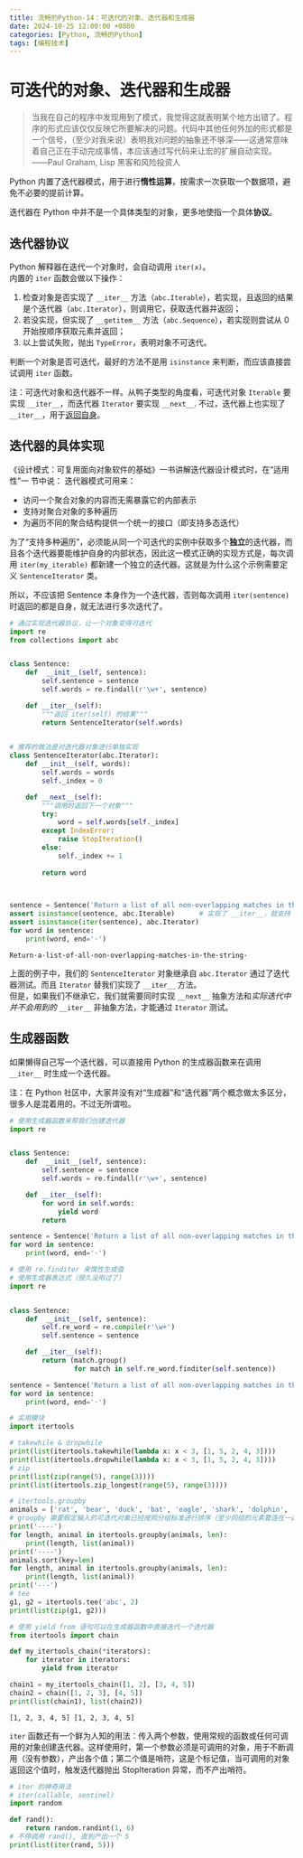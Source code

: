 ```yaml
---
title: 流畅的Python-14：可迭代的对象、迭代器和生成器
date: 2024-10-25 12:00:00 +0800
categories: [Python, 流畅的Python]
tags: [编程技术]
---
```

# 可迭代的对象、迭代器和生成器

> 当我在自己的程序中发现用到了模式，我觉得这就表明某个地方出错了。程序的形式应该仅仅反映它所要解决的问题。代码中其他任何外加的形式都是一个信号，（至少对我来说）表明我对问题的抽象还不够深——这通常意味着自己正在手动完成事情，本应该通过写代码来让宏的扩展自动实现。
> ——Paul Graham, Lisp 黑客和风险投资人

Python 内置了迭代器模式，用于进行**惰性运算**，按需求一次获取一个数据项，避免不必要的提前计算。

迭代器在 Python 中并不是一个具体类型的对象，更多地使指一个具体**协议**。

## 迭代器协议
Python 解释器在迭代一个对象时，会自动调用 `iter(x)`。  
内置的 `iter` 函数会做以下操作：
1. 检查对象是否实现了 `__iter__` 方法（`abc.Iterable`），若实现，且返回的结果是个迭代器（`abc.Iterator`），则调用它，获取迭代器并返回；
2. 若没实现，但实现了 `__getitem__` 方法（`abc.Sequence`），若实现则尝试从 0 开始按顺序获取元素并返回；
3. 以上尝试失败，抛出 `TypeError`，表明对象不可迭代。

判断一个对象是否可迭代，最好的方法不是用 `isinstance` 来判断，而应该直接尝试调用 `iter` 函数。

注：可迭代对象和迭代器不一样。从鸭子类型的角度看，可迭代对象 `Iterable` 要实现 `__iter__`，而迭代器 `Iterator` 要实现 `__next__`. 不过，迭代器上也实现了 `__iter__`，用于[返回自身](https://github.com/python/cpython/blob/3.7/Lib/_collections_abc.py#L268)。

## 迭代器的具体实现
《设计模式：可复用面向对象软件的基础》一书讲解迭代器设计模式时，在“适用性”一 节中说：
迭代器模式可用来：
* 访问一个聚合对象的内容而无需暴露它的内部表示
* 支持对聚合对象的多种遍历
* 为遍历不同的聚合结构提供一个统一的接口（即支持多态迭代）

为了“支持多种遍历”，必须能从同一个可迭代的实例中获取多个**独立**的迭代器，而且各个迭代器要能维护自身的内部状态，因此这一模式正确的实现方式是，每次调用 `iter(my_iterable)` 都新建一个独立的迭代器。这就是为什么这个示例需要定义 `SentenceIterator` 类。

所以，不应该把 Sentence 本身作为一个迭代器，否则每次调用 `iter(sentence)` 时返回的都是自身，就无法进行多次迭代了。


```python
# 通过实现迭代器协议，让一个对象变得可迭代
import re
from collections import abc


class Sentence:
    def  __init__(self, sentence):
        self.sentence = sentence
        self.words = re.findall(r'\w+', sentence)

    def __iter__(self):
        """返回 iter(self) 的结果"""
        return SentenceIterator(self.words)
        

# 推荐的做法是对迭代器对象进行单独实现
class SentenceIterator(abc.Iterator):
    def __init__(self, words):
        self.words = words
        self._index = 0

    def __next__(self):
        """调用时返回下一个对象"""
        try:
            word = self.words[self._index]
        except IndexError:
            raise StopIteration()
        else:
            self._index += 1
        
        return word


    
sentence = Sentence('Return a list of all non-overlapping matches in the string.')
assert isinstance(sentence, abc.Iterable)      # 实现了 __iter__，就支持 Iterable 协议
assert isinstance(iter(sentence), abc.Iterator)
for word in sentence:
    print(word, end='·')
```

    Return·a·list·of·all·non·overlapping·matches·in·the·string·

上面的例子中，我们的 `SentenceIterator` 对象继承自 `abc.Iterator` 通过了迭代器测试。而且 `Iterator` 替我们实现了 `__iter__` 方法。  
但是，如果我们不继承它，我们就需要同时实现 `__next__` 抽象方法和*实际迭代中并不会用到的* `__iter__` 非抽象方法，才能通过 `Iterator` 测试。

## 生成器函数
如果懒得自己写一个迭代器，可以直接用 Python 的生成器函数来在调用 `__iter__` 时生成一个迭代器。

注：在 Python 社区中，大家并没有对“生成器”和“迭代器”两个概念做太多区分，很多人是混着用的。不过无所谓啦。


```python
# 使用生成器函数来帮我们创建迭代器
import re


class Sentence:
    def  __init__(self, sentence):
        self.sentence = sentence
        self.words = re.findall(r'\w+', sentence)

    def __iter__(self):
        for word in self.words:
            yield word
        return

sentence = Sentence('Return a list of all non-overlapping matches in the string.')
for word in sentence:
    print(word, end='·')
```


```python
# 使用 re.finditer 来惰性生成值
# 使用生成器表达式（很久没用过了）
import re


class Sentence:
    def  __init__(self, sentence):
        self.re_word = re.compile(r'\w+')
        self.sentence = sentence

    def __iter__(self):
        return (match.group()
                for match in self.re_word.finditer(self.sentence))

sentence = Sentence('Return a list of all non-overlapping matches in the string.')
for word in sentence:
    print(word, end='·')
```


```python
# 实用模块
import itertools

# takewhile & dropwhile
print(list(itertools.takewhile(lambda x: x < 3, [1, 5, 2, 4, 3])))
print(list(itertools.dropwhile(lambda x: x < 3, [1, 5, 2, 4, 3])))
# zip
print(list(zip(range(5), range(3))))
print(list(itertools.zip_longest(range(5), range(3))))

# itertools.groupby
animals = ['rat', 'bear', 'duck', 'bat', 'eagle', 'shark', 'dolphin', 'lion']
# groupby 需要假定输入的可迭代对象已经按照分组标准进行排序（至少同组的元素要连在一起）
print('----')
for length, animal in itertools.groupby(animals, len):
    print(length, list(animal))
print('----')
animals.sort(key=len)
for length, animal in itertools.groupby(animals, len):
    print(length, list(animal))
print('---')
# tee
g1, g2 = itertools.tee('abc', 2)
print(list(zip(g1, g2)))
```


```python
# 使用 yield from 语句可以在生成器函数中直接迭代一个迭代器
from itertools import chain

def my_itertools_chain(*iterators):
    for iterator in iterators:
        yield from iterator

chain1 = my_itertools_chain([1, 2], [3, 4, 5])
chain2 = chain([1, 2, 3], [4, 5])
print(list(chain1), list(chain2))
```

    [1, 2, 3, 4, 5] [1, 2, 3, 4, 5]


`iter` 函数还有一个鲜为人知的用法：传入两个参数，使用常规的函数或任何可调用的对象创建迭代器。这样使用时，第一个参数必须是可调用的对象，用于不断调用（没有参数），产出各个值；第二个值是哨符，这是个标记值，当可调用的对象返回这个值时，触发迭代器抛出 StopIteration 异常，而不产出哨符。


```python
# iter 的神奇用法
# iter(callable, sentinel)
import random

def rand():
    return random.randint(1, 6)
# 不停调用 rand(), 直到产出一个 5
print(list(iter(rand, 5)))
```
